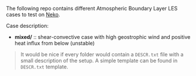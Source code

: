 The following repo contains different Atmospheric Boundary Layer LES cases to test on [Neko](https://github.com/ExtremeFLOW/neko).  

Case description:
- **mixed/** :: shear-convective case with high geostrophic wind and positive heat influx from below (unstable)  

>It would be nice if every folder would contain a `DESCR.txt` file with a small description of the setup. A simple template can be found in `DESCR.txt` template.  
